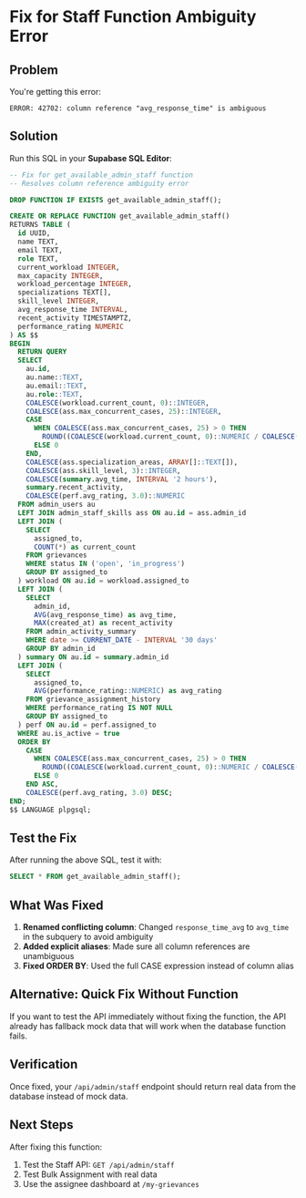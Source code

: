 # Fix for Staff Function Ambiguity Error

## Problem

You're getting this error:

```
ERROR: 42702: column reference "avg_response_time" is ambiguous
```

## Solution

Run this SQL in your **Supabase SQL Editor**:

```sql
-- Fix for get_available_admin_staff function
-- Resolves column reference ambiguity error

DROP FUNCTION IF EXISTS get_available_admin_staff();

CREATE OR REPLACE FUNCTION get_available_admin_staff()
RETURNS TABLE (
  id UUID,
  name TEXT,
  email TEXT,
  role TEXT,
  current_workload INTEGER,
  max_capacity INTEGER,
  workload_percentage INTEGER,
  specializations TEXT[],
  skill_level INTEGER,
  avg_response_time INTERVAL,
  recent_activity TIMESTAMPTZ,
  performance_rating NUMERIC
) AS $$
BEGIN
  RETURN QUERY
  SELECT
    au.id,
    au.name::TEXT,
    au.email::TEXT,
    au.role::TEXT,
    COALESCE(workload.current_count, 0)::INTEGER,
    COALESCE(ass.max_concurrent_cases, 25)::INTEGER,
    CASE
      WHEN COALESCE(ass.max_concurrent_cases, 25) > 0 THEN
        ROUND((COALESCE(workload.current_count, 0)::NUMERIC / COALESCE(ass.max_concurrent_cases, 25)::NUMERIC) * 100)::INTEGER
      ELSE 0
    END,
    COALESCE(ass.specialization_areas, ARRAY[]::TEXT[]),
    COALESCE(ass.skill_level, 3)::INTEGER,
    COALESCE(summary.avg_time, INTERVAL '2 hours'),
    summary.recent_activity,
    COALESCE(perf.avg_rating, 3.0)::NUMERIC
  FROM admin_users au
  LEFT JOIN admin_staff_skills ass ON au.id = ass.admin_id
  LEFT JOIN (
    SELECT
      assigned_to,
      COUNT(*) as current_count
    FROM grievances
    WHERE status IN ('open', 'in_progress')
    GROUP BY assigned_to
  ) workload ON au.id = workload.assigned_to
  LEFT JOIN (
    SELECT
      admin_id,
      AVG(avg_response_time) as avg_time,
      MAX(created_at) as recent_activity
    FROM admin_activity_summary
    WHERE date >= CURRENT_DATE - INTERVAL '30 days'
    GROUP BY admin_id
  ) summary ON au.id = summary.admin_id
  LEFT JOIN (
    SELECT
      assigned_to,
      AVG(performance_rating::NUMERIC) as avg_rating
    FROM grievance_assignment_history
    WHERE performance_rating IS NOT NULL
    GROUP BY assigned_to
  ) perf ON au.id = perf.assigned_to
  WHERE au.is_active = true
  ORDER BY
    CASE
      WHEN COALESCE(ass.max_concurrent_cases, 25) > 0 THEN
        ROUND((COALESCE(workload.current_count, 0)::NUMERIC / COALESCE(ass.max_concurrent_cases, 25)::NUMERIC) * 100)::INTEGER
      ELSE 0
    END ASC,
    COALESCE(perf.avg_rating, 3.0) DESC;
END;
$$ LANGUAGE plpgsql;
```

## Test the Fix

After running the above SQL, test it with:

```sql
SELECT * FROM get_available_admin_staff();
```

## What Was Fixed

1. **Renamed conflicting column**: Changed `response_time_avg` to `avg_time` in the subquery to avoid ambiguity
2. **Added explicit aliases**: Made sure all column references are unambiguous
3. **Fixed ORDER BY**: Used the full CASE expression instead of column alias

## Alternative: Quick Fix Without Function

If you want to test the API immediately without fixing the function, the API already has fallback mock data that will work when the database function fails.

## Verification

Once fixed, your `/api/admin/staff` endpoint should return real data from the database instead of mock data.

## Next Steps

After fixing this function:

1. Test the Staff API: `GET /api/admin/staff`
2. Test Bulk Assignment with real data
3. Use the assignee dashboard at `/my-grievances`
